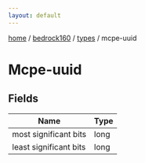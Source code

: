 ```yaml
---
layout: default
---
```


[home](/)  /  [bedrock160](/protocol/bedrock160)  /  [types](/protocol/bedrock160/types)  /  mcpe-uuid

# Mcpe-uuid

## Fields

Name | Type
---|---
most significant bits | long
least significant bits | long

